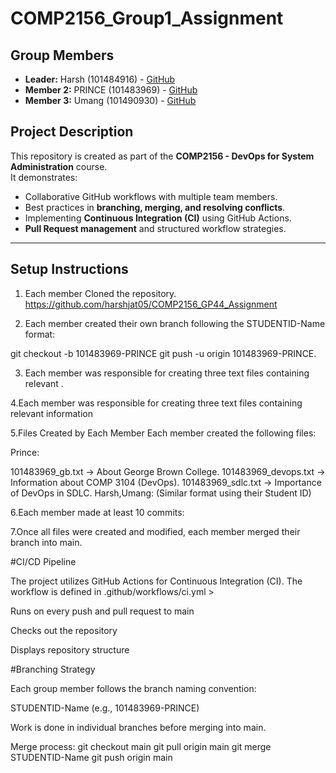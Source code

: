 # COMP2156_Group1_Assignment

## Group Members

- **Leader:** Harsh (101484916) - [GitHub](https://github.com/Harshjat05)
- **Member 2:** PRINCE (101483969) - [GitHub](https://github.com/princegahlawat)
- **Member 3:** Umang (101490930) - [GitHub](https://github.com/Umang06092004)

## Project Description
This repository is created as part of the **COMP2156 - DevOps for System Administration** course.  
It demonstrates:
- Collaborative GitHub workflows with multiple team members.
- Best practices in **branching, merging, and resolving conflicts**.
- Implementing **Continuous Integration (CI)** using GitHub Actions.
- **Pull Request management** and structured workflow strategies.

---
## Setup Instructions

1. Each member Cloned the repository.
https://github.com/harshjat05/COMP2156_GP44_Assignment

2. Each member created their own branch following the STUDENTID-Name format:

git checkout -b 101483969-PRINCE
git push -u origin 101483969-PRINCE.

3. Each member was responsible for creating three text files containing relevant .

4.Each member was responsible for creating three text files containing relevant information

5.Files Created by Each Member
Each member created the following files:

Prince:

101483969_gb.txt → About George Brown College.
101483969_devops.txt → Information about COMP 3104 (DevOps).
101483969_sdlc.txt → Importance of DevOps in SDLC.
   Harsh,Umang: (Similar format using their Student ID)

6.Each member made at least 10 commits:

7.Once all files were created and modified, each member merged their branch into main.

#CI/CD Pipeline

The project utilizes GitHub Actions for Continuous Integration (CI). The workflow is defined in .github/workflows/ci.yml >

Runs on every push and pull request to main

Checks out the repository

Displays repository structure

#Branching Strategy

Each group member follows the branch naming convention:

STUDENTID-Name (e.g., 101483969-PRINCE)

Work is done in individual branches before merging into main.

Merge process:
git checkout main
git pull origin main
git merge STUDENTID-Name
git push origin main

